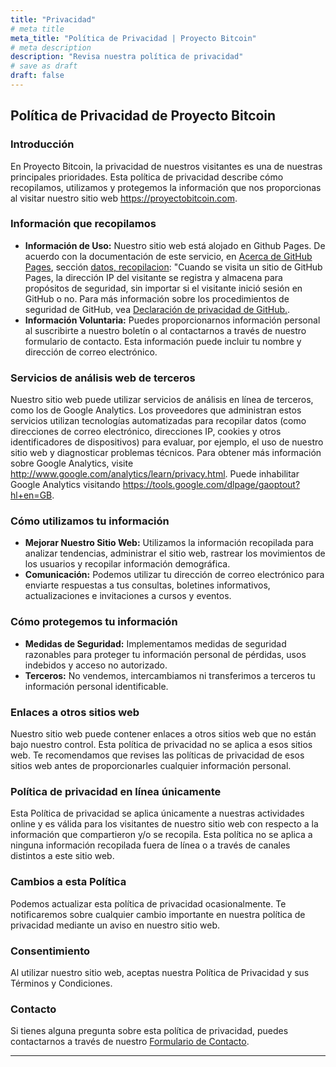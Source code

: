 ```yaml
---
title: "Privacidad"
# meta title
meta_title: "Política de Privacidad | Proyecto Bitcoin"
# meta description
description: "Revisa nuestra política de privacidad"
# save as draft
draft: false
---
```


## Política de Privacidad de Proyecto Bitcoin

### Introducción

En Proyecto Bitcoin, la privacidad de nuestros visitantes es una de nuestras principales prioridades. Esta política de privacidad describe cómo recopilamos, utilizamos y protegemos la información que nos proporcionas al visitar nuestro sitio web <https://proyectobitcoin.com>.

### Información que recopilamos

- **Información de Uso:** Nuestro sitio web está alojado en Github Pages. De acuerdo con la documentación de este servicio, en [Acerca de GitHub Pages](https://docs.github.com/es/pages/getting-started-with-github-pages/about-github-pages), sección [datos, recopilacion](https://docs.github.com/es/pages/getting-started-with-github-pages/about-github-pages#data-collection): "Cuando se visita un sitio de GitHub Pages, la dirección IP del visitante se registra y almacena para propósitos de seguridad, sin importar si el visitante inició sesión en GitHub o no. Para más información sobre los procedimientos de seguridad de GitHub, vea [Declaración de privacidad de GitHub.](https://docs.github.com/es/site-policy/privacy-policies/github-privacy-statement).
- **Información Voluntaria:** Puedes proporcionarnos información personal al suscribirte a nuestro boletín o al contactarnos a través de nuestro formulario de contacto. Esta información puede incluir tu nombre y dirección de correo electrónico.

### Servicios de análisis web de terceros

Nuestro sitio web puede utilizar servicios de análisis en línea de terceros, como los de Google Analytics. Los proveedores que administran estos servicios utilizan tecnologías automatizadas para recopilar datos (como direcciones de correo electrónico, direcciones IP, cookies y otros identificadores de dispositivos) para evaluar, por ejemplo, el uso de nuestro sitio web y diagnosticar problemas técnicos. Para obtener más información sobre Google Analytics, visite http://www.google.com/analytics/learn/privacy.html. Puede inhabilitar Google Analytics visitando https://tools.google.com/dlpage/gaoptout?hl+en=GB.

### Cómo utilizamos tu información

- **Mejorar Nuestro Sitio Web:** Utilizamos la información recopilada para analizar tendencias, administrar el sitio web, rastrear los movimientos de los usuarios y recopilar información demográfica.
- **Comunicación:** Podemos utilizar tu dirección de correo electrónico para enviarte respuestas a tus consultas, boletines informativos, actualizaciones e invitaciones a cursos y eventos.

### Cómo protegemos tu información

- **Medidas de Seguridad:** Implementamos medidas de seguridad razonables para proteger tu información personal de pérdidas, usos indebidos y acceso no autorizado.
- **Terceros:** No vendemos, intercambiamos ni transferimos a terceros tu información personal identificable.

### Enlaces a otros sitios web

Nuestro sitio web puede contener enlaces a otros sitios web que no están bajo nuestro control. Esta política de privacidad no se aplica a esos sitios web. Te recomendamos que revises las políticas de privacidad de esos sitios web antes de proporcionarles cualquier información personal.

### Política de privacidad en línea únicamente

Esta Política de privacidad se aplica únicamente a nuestras actividades online y es válida para los visitantes de nuestro sitio web con respecto a la información que compartieron y/o se recopila. Esta política no se aplica a ninguna información recopilada fuera de línea o a través de canales distintos a este sitio web.

### Cambios a esta Política

Podemos actualizar esta política de privacidad ocasionalmente. Te notificaremos sobre cualquier cambio importante en nuestra política de privacidad mediante un aviso en nuestro sitio web.

### Consentimiento

Al utilizar nuestro sitio web, aceptas nuestra Política de Privacidad y sus Términos y Condiciones.

### Contacto

Si tienes alguna pregunta sobre esta política de privacidad, puedes contactarnos a través de nuestro [Formulario de Contacto](../contact).

<hr>
